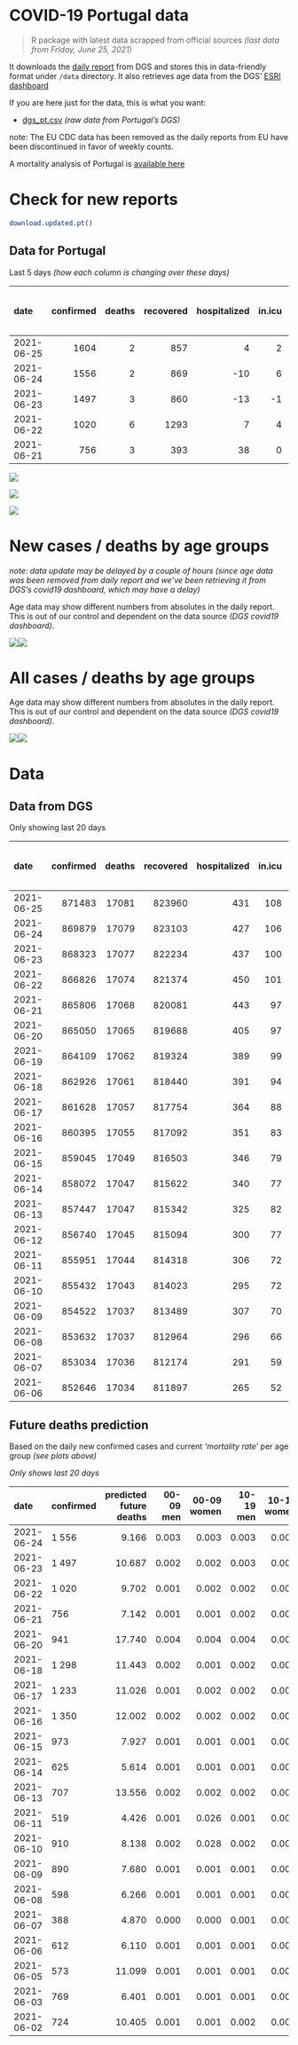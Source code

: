 COVID-19 Portugal data
================

> R package with latest data scrapped from official sources *(last data
> from Friday, June 25, 2021)*

It downloads the [daily
report](https://covid19.min-saude.pt/relatorio-de-situacao/) from DGS
and stores this in data-friendly format under `/data` directory. It also
retrieves age data from the DGS’ [ESRI
dashboard](https://covid19.min-saude.pt/ponto-de-situacao-atual-em-portugal/)

If you are here just for the data, this is what you want:

-   [dgs\_pt.csv](raw/master/data/dgs_pt.csv) *(raw data from Portugal’s
    DGS)*

note: The EU CDC data has been removed as the daily reports from EU have
been discontinued in favor of weekly counts.

A mortality analysis of Portugal is [available
here](https://averissimo.github.io/covid19-analysis/mortality.html)

# Check for new reports

``` r
download.updated.pt()
```

## Data for Portugal

Last 5 days *(how each column is changing over these days)*

| date       | confirmed | deaths | recovered | hospitalized | in.icu | first vaccine | second vaccine | confirmed m 00-09 | confirmed w 00-09 | confirmed m 10-19 | confirmed w 10-19 | confirmed m 20-29 | confirmed w 20-29 | confirmed m 30-39 | confirmed w 30-39 | confirmed m 40-49 | confirmed w 40-49 | confirmed m 50-59 | confirmed w 50-59 | confirmed m 60-69 | confirmed w 60-69 | confirmed m 70-79 | confirmed w 70-79 | confirmed m 80+ | confirmed w 80+ | death m 00-09 | death w 00-09 | death m 10-19 | death w 10-19 | death m 20-29 | death w 20-29 | death m 30-39 | death w 30-39 | death m 40-49 | death w 40-49 | death m 50-59 | death w 50-59 | death m 60-69 | death w 60-69 | death m 70-79 | death w 70-79 | death m 80+ | death w 80+ |
|:-----------|----------:|-------:|----------:|-------------:|-------:|--------------:|---------------:|------------------:|------------------:|------------------:|------------------:|------------------:|------------------:|------------------:|------------------:|------------------:|------------------:|------------------:|------------------:|------------------:|------------------:|------------------:|------------------:|----------------:|----------------:|--------------:|--------------:|--------------:|--------------:|--------------:|--------------:|--------------:|--------------:|--------------:|--------------:|--------------:|--------------:|--------------:|--------------:|--------------:|--------------:|------------:|------------:|
| 2021-06-25 |      1604 |      2 |       857 |            4 |      2 |         63249 |          48137 |                NA |                NA |                NA |                NA |                NA |                NA |                NA |                NA |                NA |                NA |                NA |                NA |                NA |                NA |                NA |                NA |              NA |              NA |            NA |            NA |            NA |            NA |            NA |            NA |            NA |            NA |            NA |            NA |            NA |            NA |            NA |            NA |            NA |            NA |          NA |          NA |
| 2021-06-24 |      1556 |      2 |       869 |          -10 |      6 |         60646 |          49862 |                72 |                76 |               129 |               124 |               166 |               147 |               115 |               142 |               122 |               156 |                71 |                68 |                35 |                62 |                22 |                25 |               6 |              18 |             0 |             0 |             0 |             0 |             0 |             0 |             0 |             0 |             0 |             0 |             0 |             0 |             1 |             0 |             0 |             1 |           0 |           0 |
| 2021-06-23 |      1497 |      3 |       860 |          -13 |     -1 |         55172 |          51448 |                59 |                50 |               124 |                84 |               182 |               164 |               132 |               136 |               125 |               124 |                79 |                87 |                32 |                48 |                19 |                19 |              16 |              18 |             0 |             0 |             0 |             0 |             0 |             0 |             0 |             0 |             0 |             0 |             1 |             0 |             0 |             0 |             0 |             0 |           1 |           1 |
| 2021-06-22 |      1020 |      6 |      1293 |            7 |      4 |         15514 |          15597 |                23 |                39 |                76 |                64 |               106 |               120 |                88 |                84 |                88 |                86 |                48 |                65 |                24 |                31 |                19 |                22 |              16 |              15 |             0 |             0 |             0 |             0 |             0 |             0 |             0 |             0 |             0 |             0 |             0 |             0 |             0 |             0 |             2 |             1 |           3 |           0 |
| 2021-06-21 |       756 |      3 |       393 |           38 |      0 |         58213 |          40697 |                24 |                19 |                67 |                48 |                92 |                79 |                47 |                47 |                65 |                65 |                50 |                42 |                23 |                22 |                25 |                21 |               8 |               7 |             0 |             0 |             0 |             0 |             0 |             0 |             0 |             0 |             0 |             0 |             0 |             0 |             0 |             0 |             0 |             2 |           1 |           0 |

![](README_files/figure-gfm/totals-1.svg)<!-- -->

![](README_files/figure-gfm/differential-1.svg)<!-- -->

![](README_files/figure-gfm/differential_7days-1.svg)<!-- -->

# New cases / deaths by age groups

*note: data update may be delayed by a couple of hours (since age data
was been removed from daily report and we’ve been retrieving it from
DGS’s covid19 dashboard, which may have a delay)*

Age data may show different numbers from absolutes in the daily report.
This is out of our control and dependent on the data source *(DGS
covid19 dashboard)*.

![](README_files/figure-gfm/new_cases_deaths-1.svg)<!-- -->![](README_files/figure-gfm/new_cases_deaths-2.svg)<!-- -->

# All cases / deaths by age groups

Age data may show different numbers from absolutes in the daily report.
This is out of our control and dependent on the data source *(DGS
covid19 dashboard)*.

![](README_files/figure-gfm/total_cases_deaths-1.svg)<!-- -->![](README_files/figure-gfm/total_cases_deaths-2.svg)<!-- -->

# Data

## Data from DGS

Only showing last 20 days

| date       | confirmed | deaths | recovered | hospitalized | in.icu | confirmed m 00-09 | confirmed w 00-09 | confirmed m 10-19 | confirmed w 10-19 | confirmed m 20-29 | confirmed w 20-29 | confirmed m 30-39 | confirmed w 30-39 | confirmed m 40-49 | confirmed w 40-49 | confirmed m 50-59 | confirmed w 50-59 | confirmed m 60-69 | confirmed w 60-69 | confirmed m 70-79 | confirmed w 70-79 | confirmed m 80+ | confirmed w 80+ | death m 00-09 | death w 00-09 | death m 10-19 | death w 10-19 | death m 20-29 | death w 20-29 | death m 30-39 | death w 30-39 | death m 40-49 | death w 40-49 | death m 50-59 | death w 50-59 | death m 60-69 | death w 60-69 | death m 70-79 | death w 70-79 | death m 80+ | death w 80+ | first vaccine | second vaccine |
|:-----------|----------:|-------:|----------:|-------------:|-------:|------------------:|------------------:|------------------:|------------------:|------------------:|------------------:|------------------:|------------------:|------------------:|------------------:|------------------:|------------------:|------------------:|------------------:|------------------:|------------------:|----------------:|----------------:|--------------:|--------------:|--------------:|--------------:|--------------:|--------------:|--------------:|--------------:|--------------:|--------------:|--------------:|--------------:|--------------:|--------------:|--------------:|--------------:|------------:|------------:|--------------:|---------------:|
| 2021-06-25 |    871483 |  17081 |    823960 |          431 |    108 |                NA |                NA |                NA |                NA |                NA |                NA |                NA |                NA |                NA |                NA |                NA |                NA |                NA |                NA |                NA |                NA |              NA |              NA |            NA |            NA |            NA |            NA |            NA |            NA |            NA |            NA |            NA |            NA |            NA |            NA |            NA |            NA |            NA |            NA |          NA |          NA |       4922099 |        2773507 |
| 2021-06-24 |    869879 |  17079 |    823103 |          427 |    106 |             24756 |             23574 |             40746 |             41026 |             59533 |             66473 |             57961 |             67760 |             64327 |             80236 |             56577 |             71642 |             42052 |             45919 |             26745 |             29964 |           23380 |           46789 |             1 |             1 |             1 |             1 |             7 |             5 |            24 |            20 |            92 |            63 |           334 |           136 |          1073 |           465 |          2289 |          1356 |        5144 |        6067 |       4858850 |        2725370 |
| 2021-06-23 |    868323 |  17077 |    822234 |          437 |    100 |             24684 |             23498 |             40617 |             40902 |             59367 |             66326 |             57846 |             67618 |             64205 |             80080 |             56506 |             71574 |             42017 |             45857 |             26723 |             29939 |           23374 |           46771 |             1 |             1 |             1 |             1 |             7 |             5 |            24 |            20 |            92 |            63 |           334 |           136 |          1072 |           465 |          2289 |          1355 |        5144 |        6067 |       4798204 |        2675508 |
| 2021-06-22 |    866826 |  17074 |    821374 |          450 |    101 |             24625 |             23448 |             40493 |             40818 |             59185 |             66162 |             57714 |             67482 |             64080 |             79956 |             56427 |             71487 |             41985 |             45809 |             26704 |             29920 |           23358 |           46753 |             1 |             1 |             1 |             1 |             7 |             5 |            24 |            20 |            92 |            63 |           333 |           136 |          1072 |           465 |          2289 |          1355 |        5143 |        6066 |       4743032 |        2624060 |
| 2021-06-21 |    865806 |  17068 |    820081 |          443 |     97 |             24602 |             23409 |             40417 |             40754 |             59079 |             66042 |             57626 |             67398 |             63992 |             79870 |             56379 |             71422 |             41961 |             45778 |             26685 |             29898 |           23342 |           46738 |             1 |             1 |             1 |             1 |             7 |             5 |            24 |            20 |            92 |            63 |           333 |           136 |          1072 |           465 |          2287 |          1354 |        5140 |        6066 |       4727518 |        2608463 |
| 2021-06-20 |    865050 |  17065 |    819688 |          405 |     97 |             24578 |             23390 |             40350 |             40706 |             58987 |             65963 |             57579 |             67351 |             63927 |             79805 |             56329 |             71380 |             41938 |             45756 |             26660 |             29877 |           23334 |           46731 |             1 |             1 |             1 |             1 |             7 |             5 |            24 |            20 |            92 |            63 |           333 |           136 |          1072 |           465 |          2287 |          1352 |        5139 |        6066 |       4669305 |        2567766 |
| 2021-06-19 |    864109 |  17062 |    819324 |          389 |     99 |                NA |                NA |                NA |                NA |                NA |                NA |                NA |                NA |                NA |                NA |                NA |                NA |                NA |                NA |                NA |                NA |              NA |              NA |            NA |            NA |            NA |            NA |            NA |            NA |            NA |            NA |            NA |            NA |            NA |            NA |            NA |            NA |            NA |            NA |          NA |          NA |       4621946 |        2476648 |
| 2021-06-18 |    862926 |  17061 |    818440 |          391 |     94 |             24480 |             23302 |             40179 |             40538 |             58795 |             65691 |             57432 |             67185 |             63763 |             79646 |             56221 |             71249 |             41879 |             45680 |             26619 |             29843 |           23309 |           46704 |             1 |             1 |             1 |             1 |             7 |             5 |            24 |            20 |            92 |            63 |           333 |           136 |          1072 |           465 |          2287 |          1352 |        5139 |        6062 |       4598549 |        2449200 |
| 2021-06-17 |    861628 |  17057 |    817754 |          364 |     88 |             24430 |             23274 |             40089 |             40425 |             58664 |             65563 |             57302 |             67082 |             63654 |             79531 |             56152 |             71173 |             41855 |             45648 |             26589 |             29816 |           23295 |           46683 |             1 |             1 |             1 |             1 |             7 |             5 |            24 |            20 |            92 |            63 |           333 |           134 |          1072 |           464 |          2288 |          1353 |        5138 |        6060 |       4500125 |        2379304 |
| 2021-06-16 |    860395 |  17055 |    817092 |          351 |     83 |             24398 |             23219 |             39994 |             40350 |             58540 |             65443 |             57188 |             66969 |             63552 |             79437 |             56085 |             71077 |             41829 |             45598 |             26576 |             29806 |           23275 |           46660 |             1 |             1 |             1 |             1 |             7 |             5 |            24 |            20 |            92 |            63 |           333 |           134 |          1072 |           464 |          2288 |          1351 |        5138 |        6060 |       4438408 |        2329985 |
| 2021-06-15 |    859045 |  17049 |    816503 |          346 |     79 |             24352 |             23180 |             39903 |             40259 |             58382 |             65282 |             57057 |             66866 |             63453 |             79314 |             56033 |             70992 |             41785 |             45545 |             26569 |             29784 |           23262 |           46621 |             1 |             1 |             1 |             1 |             7 |             5 |            24 |            20 |            92 |            63 |           333 |           134 |          1072 |           464 |          2287 |          1349 |        5137 |        6048 |       4387691 |        2278284 |
| 2021-06-14 |    858072 |  17047 |    815622 |          340 |     77 |             24327 |             23162 |             39851 |             40213 |             58268 |             65179 |             56964 |             66788 |             63369 |             79203 |             55969 |             70924 |             41761 |             45516 |             26543 |             29765 |           23256 |           46607 |             1 |             1 |             1 |             1 |             7 |             5 |            24 |            20 |            92 |            63 |           333 |           134 |          1072 |           464 |          2286 |          1349 |        5136 |        6058 |       4330244 |        2242562 |
| 2021-06-13 |    857447 |  17047 |    815342 |          325 |     82 |             24307 |             23144 |             39803 |             40180 |             58216 |             65112 |             56920 |             66726 |             63303 |             79149 |             55944 |             70881 |             41739 |             45492 |             26532 |             29756 |           23251 |           46592 |             1 |             1 |             1 |             1 |             7 |             5 |            24 |            20 |            92 |            63 |           333 |           134 |          1072 |           464 |          2286 |          1349 |        5136 |        6058 |       4308544 |        2236492 |
| 2021-06-12 |    856740 |  17045 |    815094 |          300 |     77 |                NA |                NA |                NA |                NA |                NA |                NA |                NA |                NA |                NA |                NA |                NA |                NA |                NA |                NA |                NA |                NA |              NA |              NA |            NA |            NA |            NA |            NA |            NA |            NA |            NA |            NA |            NA |            NA |            NA |            NA |            NA |            NA |            NA |            NA |          NA |          NA |       4243537 |        2230476 |
| 2021-06-11 |    855951 |  17044 |    814318 |          306 |     72 |             24246 |             23089 |             39717 |             40082 |             58076 |             64939 |             56801 |             66619 |             63161 |             79012 |             55874 |             70788 |             41686 |             45419 |             26504 |             29741 |           23234 |           46564 |             1 |             1 |             1 |             1 |             7 |             5 |            24 |            20 |            92 |            63 |           333 |           134 |          1072 |           464 |          2286 |          1349 |        5135 |        6056 |       4212783 |        2204786 |
| 2021-06-10 |    855432 |  17043 |    814023 |          295 |     72 |             24228 |             23704 |             39681 |             40051 |             58018 |             64874 |             56761 |             66574 |             63126 |             78962 |             55840 |             70767 |             41668 |             45407 |             26496 |             29731 |           23230 |           46553 |             1 |             1 |             1 |             1 |             7 |             5 |            24 |            20 |            92 |            63 |           333 |           134 |          1072 |           464 |          2286 |          1348 |        5135 |        6056 |       4138665 |        2166515 |
| 2021-06-09 |    854522 |  17037 |    813489 |          307 |     70 |             24183 |             23048 |             39614 |             39984 |             57939 |             64778 |             56704 |             66493 |             63044 |             78874 |             55790 |             70708 |             41631 |             45380 |             26488 |             29721 |           23221 |           46529 |             1 |             1 |             1 |             1 |             7 |             5 |            24 |            20 |            92 |            63 |           333 |           134 |          1071 |           464 |          2286 |          1346 |        5133 |        6055 |       4073288 |        2132575 |
| 2021-06-08 |    853632 |  17037 |    812964 |          296 |     66 |             24147 |             23020 |             39559 |             39926 |             57863 |             64704 |             56620 |             66412 |             62959 |             78792 |             55735 |             70645 |             41607 |             45353 |             26465 |             29709 |           23213 |           46515 |             1 |             1 |             1 |             1 |             7 |             5 |            24 |            20 |            92 |            63 |           333 |           134 |          1071 |           464 |          2286 |          1346 |        5133 |        6055 |       4011686 |        2098674 |
| 2021-06-07 |    853034 |  17036 |    812174 |          291 |     59 |             24133 |             22998 |             39532 |             39908 |             57787 |             64659 |             56546 |             66377 |             62895 |             78729 |             55706 |             70609 |             41576 |             45334 |             26453 |             29693 |           23206 |           46503 |             1 |             1 |             1 |             1 |             7 |             5 |            24 |            20 |            92 |            63 |           333 |           134 |          1070 |           464 |          2286 |          1346 |        5133 |        6055 |       3958681 |        2047464 |
| 2021-06-06 |    852646 |  17034 |    811897 |          265 |     52 |             24123 |             22990 |             39501 |             39890 |             57766 |             64628 |             56500 |             66336 |             62857 |             78704 |             55689 |             70570 |             41562 |             45313 |             26448 |             29695 |           23196 |           46493 |             1 |             1 |             1 |             1 |             7 |             5 |            24 |            20 |            92 |            63 |           333 |           133 |          1069 |           464 |          2286 |          1346 |        5133 |        6055 |       3938442 |        2025651 |

## Future deaths prediction

Based on the daily new confirmed cases and current *‘mortality rate’*
per age group *(see plots above)*

*Only shows last 20 days*

| date       | confirmed | predicted future deaths | 00-09 men | 00-09 women | 10-19 men | 10-19 women | 20-29 men | 20-29 women | 30-39 men | 30-39 women | 40-49 men | 40-49 women | 50-59 men | 50-59 women | 60-69 men | 60-69 women | 70-79 men | 70-79 women | 80+ men | 80+ women |
|:-----------|:----------|------------------------:|----------:|------------:|----------:|------------:|----------:|------------:|----------:|------------:|----------:|------------:|----------:|------------:|----------:|------------:|----------:|------------:|--------:|----------:|
| 2021-06-24 | 1 556     |                   9.166 |     0.003 |       0.003 |     0.003 |       0.003 |     0.020 |       0.011 |     0.048 |       0.042 |     0.174 |       0.122 |     0.419 |       0.129 |     0.893 |       0.628 |     1.883 |       1.131 |    1.32 |     2.334 |
| 2021-06-23 | 1 497     |                  10.687 |     0.002 |       0.002 |     0.003 |       0.002 |     0.021 |       0.012 |     0.055 |       0.040 |     0.179 |       0.097 |     0.466 |       0.165 |     0.817 |       0.486 |     1.626 |       0.860 |    3.52 |     2.334 |
| 2021-06-22 | 1 020     |                   9.702 |     0.001 |       0.002 |     0.002 |       0.002 |     0.012 |       0.009 |     0.036 |       0.025 |     0.126 |       0.068 |     0.283 |       0.123 |     0.612 |       0.314 |     1.626 |       0.996 |    3.52 |     1.945 |
| 2021-06-21 | 756       |                   7.142 |     0.001 |       0.001 |     0.002 |       0.001 |     0.011 |       0.006 |     0.019 |       0.014 |     0.093 |       0.051 |     0.295 |       0.080 |     0.587 |       0.223 |     2.140 |       0.950 |    1.76 |     0.908 |
| 2021-06-20 | 941       |                  17.740 |     0.004 |       0.004 |     0.004 |       0.004 |     0.023 |       0.020 |     0.061 |       0.049 |     0.235 |       0.125 |     0.638 |       0.249 |     1.505 |       0.770 |     3.509 |       1.539 |    5.50 |     3.501 |
| 2021-06-18 | 1 298     |                  11.443 |     0.002 |       0.001 |     0.002 |       0.003 |     0.015 |       0.010 |     0.054 |       0.030 |     0.156 |       0.090 |     0.407 |       0.144 |     0.612 |       0.324 |     2.568 |       1.222 |    3.08 |     2.723 |
| 2021-06-17 | 1 233     |                  11.026 |     0.001 |       0.002 |     0.002 |       0.002 |     0.015 |       0.009 |     0.047 |       0.033 |     0.146 |       0.074 |     0.396 |       0.182 |     0.663 |       0.506 |     1.113 |       0.453 |    4.40 |     2.982 |
| 2021-06-16 | 1 350     |                  12.002 |     0.002 |       0.002 |     0.002 |       0.002 |     0.019 |       0.012 |     0.054 |       0.030 |     0.142 |       0.097 |     0.307 |       0.161 |     1.123 |       0.537 |     0.599 |       0.996 |    2.86 |     5.057 |
| 2021-06-15 | 973       |                   7.927 |     0.001 |       0.001 |     0.001 |       0.001 |     0.013 |       0.008 |     0.039 |       0.023 |     0.120 |       0.087 |     0.378 |       0.129 |     0.612 |       0.294 |     2.225 |       0.860 |    1.32 |     1.815 |
| 2021-06-14 | 625       |                   5.614 |     0.001 |       0.001 |     0.001 |       0.001 |     0.006 |       0.005 |     0.018 |       0.018 |     0.094 |       0.042 |     0.148 |       0.082 |     0.561 |       0.243 |     0.941 |       0.407 |    1.10 |     1.945 |
| 2021-06-13 | 707       |                  13.556 |     0.002 |       0.002 |     0.002 |       0.002 |     0.016 |       0.013 |     0.049 |       0.032 |     0.203 |       0.108 |     0.413 |       0.177 |     1.352 |       0.739 |     2.396 |       0.679 |    3.74 |     3.631 |
| 2021-06-11 | 519       |                   4.426 |     0.001 |       0.026 |     0.001 |       0.001 |     0.007 |       0.005 |     0.017 |       0.013 |     0.050 |       0.039 |     0.201 |       0.040 |     0.459 |       0.122 |     0.685 |       0.453 |    0.88 |     1.426 |
| 2021-06-10 | 910       |                   8.138 |     0.002 |       0.028 |     0.002 |       0.002 |     0.009 |       0.007 |     0.024 |       0.024 |     0.117 |       0.069 |     0.295 |       0.112 |     0.944 |       0.273 |     0.685 |       0.453 |    1.98 |     3.112 |
| 2021-06-09 | 890       |                   7.680 |     0.001 |       0.001 |     0.001 |       0.001 |     0.009 |       0.006 |     0.035 |       0.024 |     0.122 |       0.064 |     0.325 |       0.120 |     0.612 |       0.273 |     1.968 |       0.543 |    1.76 |     1.815 |
| 2021-06-08 | 598       |                   6.266 |     0.001 |       0.001 |     0.001 |       0.000 |     0.009 |       0.003 |     0.031 |       0.010 |     0.092 |       0.049 |     0.171 |       0.068 |     0.791 |       0.192 |     1.027 |       0.724 |    1.54 |     1.556 |
| 2021-06-07 | 388       |                   4.870 |     0.000 |       0.000 |     0.001 |       0.000 |     0.002 |       0.002 |     0.019 |       0.012 |     0.054 |       0.020 |     0.100 |       0.074 |     0.357 |       0.213 |     0.428 |       0.091 |    2.20 |     1.297 |
| 2021-06-06 | 612       |                   6.110 |     0.001 |       0.001 |     0.001 |       0.001 |     0.005 |       0.003 |     0.023 |       0.018 |     0.093 |       0.039 |     0.142 |       0.082 |     0.868 |       0.233 |     0.171 |       0.453 |    2.42 |     1.556 |
| 2021-06-05 | 573       |                  11.099 |     0.001 |       0.001 |     0.001 |       0.001 |     0.012 |       0.007 |     0.039 |       0.024 |     0.140 |       0.057 |     0.425 |       0.108 |     0.842 |       0.557 |     2.824 |       1.086 |    2.64 |     2.334 |
| 2021-06-03 | 769       |                   6.401 |     0.001 |       0.001 |     0.001 |       0.001 |     0.009 |       0.005 |     0.033 |       0.014 |     0.092 |       0.058 |     0.254 |       0.097 |     0.791 |       0.233 |     1.284 |       0.950 |    1.54 |     1.037 |
| 2021-06-02 | 724       |                  10.405 |     0.001 |       0.001 |     0.002 |       0.002 |     0.013 |       0.008 |     0.044 |       0.032 |     0.102 |       0.075 |     0.537 |       0.224 |     0.893 |       0.446 |     0.856 |       0.588 |    3.08 |     3.501 |
